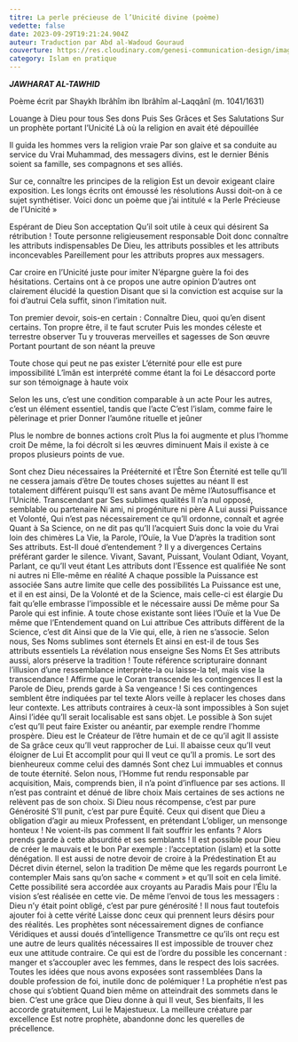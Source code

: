 ```yaml
---
titre: La perle précieuse de l’Unicité divine (poème)
vedette: false
date: 2023-09-29T19:21:24.904Z
auteur: Traduction par Abd al-Wadoud Gouraud
couverture: https://res.cloudinary.com/genesi-communication-design/image/upload/v1709584979/oyster-1327311_1280_fkacvp.jpg
category: Islam en pratique
---
```

***JAWHARAT AL-TAWHID***

Poème écrit par Shaykh Ibrâhîm ibn Ibrâhîm al-Laqqânî (m. 1041/1631)

Louange à Dieu pour tous Ses dons
Puis Ses Grâces et Ses Salutations
Sur un prophète portant l’Unicité
Là où la religion en avait été dépouillée


Il guida les hommes vers la religion vraie
Par son glaive et sa conduite au service du Vrai
Muhammad, des messagers divins, est le dernier
Bénis soient sa famille, ses compagnons et ses alliés.


Sur ce, connaître les principes de la religion
Est un devoir exigeant claire exposition.
Les longs écrits ont émoussé les résolutions
Aussi doit-on à ce sujet synthétiser.
Voici donc un poème que j’ai intitulé
«&nbsp;la Perle Précieuse de l’Unicité&nbsp;»


Espérant de Dieu Son acceptation
Qu’il soit utile à ceux qui désirent Sa rétribution&nbsp;!
Toute personne religieusement responsable
Doit donc connaître les attributs indispensables
De Dieu, les attributs possibles et les attributs inconcevables
Pareillement pour les attributs propres aux messagers.


Car croire en l’Unicité juste pour imiter
N’épargne guère la foi des hésitations.
Certains ont à ce propos une autre opinion
D’autres ont clairement élucidé la question
Disant que si la conviction est acquise sur la foi d’autrui
Cela suffit, sinon l’imitation nuit.


Ton premier devoir, sois-en certain&nbsp;:
Connaître Dieu, quoi qu’en disent certains.
Ton propre être, il te faut scruter
Puis les mondes céleste et terrestre observer
Tu y trouveras merveilles et sagesses de Son œuvre
Portant pourtant de son néant la preuve


Toute chose qui peut ne pas exister
L’éternité pour elle est pure impossibilité
L’îmân est interprété comme étant la foi
Le désaccord porte sur son témoignage à haute voix


Selon les uns, c’est une condition comparable à un acte
Pour les autres, c’est un élément essentiel, tandis que l’acte
C’est l’islam, comme faire le pèlerinage et prier
Donner l’aumône rituelle et jeûner


Plus le nombre de bonnes actions croît
Plus la foi augmente et plus l’homme croit
De même, la foi décroît si les œuvres diminuent
Mais il existe à ce propos plusieurs points de vue.


Sont chez Dieu nécessaires la Prééternité et l’Être
Son Éternité est telle qu’Il ne cessera jamais d’être
De toutes choses sujettes au néant
Il est totalement différent puisqu’Il est sans avant
De même l’Autosuffisance et l’Unicité.
Transcendant par Ses sublimes qualités
Il n’a nul opposé, semblable ou partenaire
Ni ami, ni progéniture ni père
A Lui aussi Puissance et Volonté,
Qui n’est pas nécessairement ce qu’Il ordonne, connaît et agrée
Quant à Sa Science, on ne dit pas qu’Il l’acquiert
Suis donc la voie du Vrai loin des chimères
La Vie, la Parole, l’Ouïe, la Vue
D’après la tradition sont Ses attributs.
Est-Il doué d’entendement&nbsp;? Il y a divergences
Certains préférant garder le silence.
Vivant, Savant, Puissant, Voulant
Odiant, Voyant, Parlant, ce qu’Il veut étant
Les attributs dont l’Essence est qualifiée
Ne sont ni autres ni Elle-même en réalité
A chaque possible la Puissance est associée
Sans autre limite que celle des possibilités
La Puissance est une, et il en est ainsi,
De la Volonté et de la Science, mais celle-ci est élargie
Du fait qu’elle embrasse l’impossible et le nécessaire aussi
De même pour Sa Parole qui est infinie.
A toute chose existante sont liées l’Ouïe et la Vue
De même que l’Entendement quand on Lui attribue
Ces attributs diffèrent de la Science, c’est dit
Ainsi que de la Vie qui, elle, à rien ne s’associe.
Selon nous, Ses Noms sublimes sont éternels
Et ainsi en est-il de tous Ses attributs essentiels
La révélation nous enseigne Ses Noms
Et Ses attributs aussi, alors préserve la tradition&nbsp;!
Toute référence scripturaire donnant l’illusion d’une ressemblance
interprète-la ou laisse-la tel, mais vise la transcendance&nbsp;!
Affirme que le Coran transcende les contingences
Il est la Parole de Dieu, prends garde à Sa vengeance&nbsp;!
Si ces contingences semblent être indiquées par tel texte
Alors veille à replacer les choses dans leur contexte.
Les attributs contraires à ceux-là sont impossibles à Son sujet
Ainsi l’idée qu’Il serait localisable est sans objet.
Le possible à Son sujet c’est qu’Il peut faire
Exister ou anéantir, par exemple rendre l’homme prospère.
Dieu est le Créateur de l’être humain et de ce qu’il agit
Il assiste de Sa grâce ceux qu’Il veut rapprocher de Lui.
Il abaisse ceux qu’Il veut éloigner de Lui
Et accomplit pour qui Il veut ce qu’Il a promis.
Le sort des bienheureux comme celui des damnés
Sont chez Lui immuables et connus de toute éternité.
Selon nous, l’Homme fut rendu responsable par acquisition,
Mais, comprends bien, il n’a point d’influence par ses actions.
Il n’est pas contraint et dénué de libre choix
Mais certaines de ses actions ne relèvent pas de son choix.
Si Dieu nous récompense, c’est par pure Générosité
S’Il punit, c’est par pure Équité.
Ceux qui disent que Dieu a obligation d’agir au mieux
Professent, en prétendant L’obliger, un mensonge honteux&nbsp;!
Ne voient-ils pas comment Il fait souffrir les enfants ?
Alors prends garde à cette absurdité et ses semblants&nbsp;!
Il est possible pour Dieu de créer le mauvais et le bon
Par exemple : l’acceptation (islam) et la sotte dénégation.
Il est aussi de notre devoir de croire à la Prédestination
Et au Décret divin éternel, selon la tradition
De même que les regards pourront Le contempler
Mais sans qu’on sache « comment » et qu’Il soit en cela limité.
Cette possibilité sera accordée aux croyants au Paradis
Mais pour l’Élu la vision s’est réalisée en cette vie.
De même l’envoi de tous les messagers :
Dieu n’y était point obligé, c’est par pure générosité&nbsp;!
Il nous faut toutefois ajouter foi à cette vérité
Laisse donc ceux qui prennent leurs désirs pour des réalités.
Les prophètes sont nécessairement dignes de confiance
Véridiques et aussi doués d’intelligence
Transmettre ce qu’ils ont reçu est une autre de leurs qualités nécessaires
Il est impossible de trouver chez eux une attitude contraire.
Ce qui est de l’ordre du possible les concernant : manger
et s’accoupler avec les femmes, dans le respect des lois sacrées.
Toutes les idées que nous avons exposées sont rassemblées
Dans la double profession de foi, inutile donc de polémiquer&nbsp;!
La prophétie n’est pas chose qui s’obtient
Quand bien même on atteindrait des sommets dans le bien.
C’est une grâce que Dieu donne à qui Il veut,
Ses bienfaits, Il les accorde gratuitement, Lui le Majestueux.
La meilleure créature par excellence
Est notre prophète, abandonne donc les querelles de précellence.